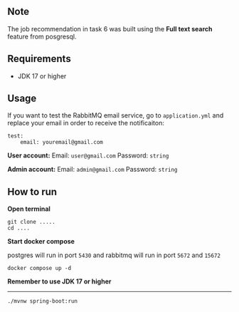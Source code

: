 ## Note
The job recommendation in task 6 was built using the **Full text search** feature from posgresql.

## Requirements
- JDK 17 or higher

## Usage
If you want to test the RabbitMQ email service, go to `application.yml` and replace your email in order to receive the notificaiton:
```
test:
    email: youremail@gmail.com
```
**User account:** 
Email: `user@gmail.com` Password: `string`

**Admin account:** Email: `admin@gmail.com` Password: `string`
## How to run
**Open terminal**
```
git clone .....
cd ....
```
**Start docker compose**

postgres will run in port `5430` and rabbitmq will run in port `5672` and `15672` 
```
docker compose up -d
```

**Remember to use JDK 17 or higher**

****

```
./mvnw spring-boot:run
```

